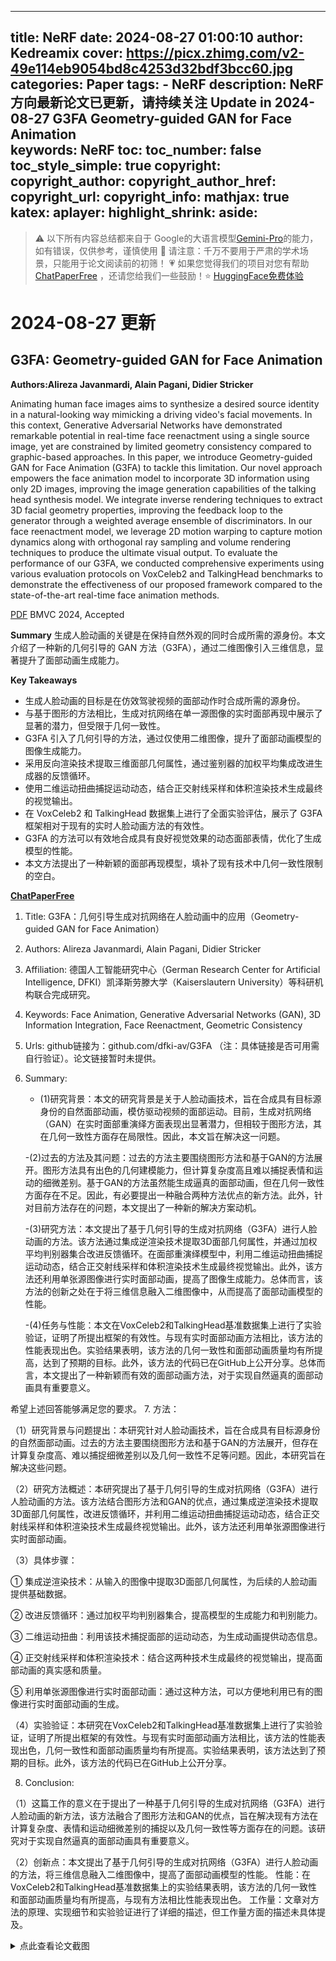 
---
title: NeRF
date: 2024-08-27 01:00:10
author: Kedreamix
cover: https://picx.zhimg.com/v2-49e114eb9054bd8c4253d32bdf3bcc60.jpg
categories: Paper
tags:
    - NeRF
description: NeRF 方向最新论文已更新，请持续关注 Update in 2024-08-27  G3FA Geometry-guided GAN for Face Animation  
keywords: NeRF
toc:
toc_number: false
toc_style_simple: true
copyright:
copyright_author:
copyright_author_href:
copyright_url:
copyright_info:
mathjax: true
katex:
aplayer:
highlight_shrink:
aside:
---

>⚠️ 以下所有内容总结都来自于 Google的大语言模型[Gemini-Pro](https://ai.google.dev/)的能力，如有错误，仅供参考，谨慎使用
>🔴 请注意：千万不要用于严肃的学术场景，只能用于论文阅读前的初筛！
>💗 如果您觉得我们的项目对您有帮助 [ChatPaperFree](https://github.com/Kedreamix/ChatPaperFree) ，还请您给我们一些鼓励！⭐️ [HuggingFace免费体验](https://huggingface.co/spaces/Kedreamix/ChatPaperFree)

# 2024-08-27 更新


## G3FA: Geometry-guided GAN for Face Animation

**Authors:Alireza Javanmardi, Alain Pagani, Didier Stricker**

Animating human face images aims to synthesize a desired source identity in a natural-looking way mimicking a driving video's facial movements. In this context, Generative Adversarial Networks have demonstrated remarkable potential in real-time face reenactment using a single source image, yet are constrained by limited geometry consistency compared to graphic-based approaches. In this paper, we introduce Geometry-guided GAN for Face Animation (G3FA) to tackle this limitation. Our novel approach empowers the face animation model to incorporate 3D information using only 2D images, improving the image generation capabilities of the talking head synthesis model. We integrate inverse rendering techniques to extract 3D facial geometry properties, improving the feedback loop to the generator through a weighted average ensemble of discriminators. In our face reenactment model, we leverage 2D motion warping to capture motion dynamics along with orthogonal ray sampling and volume rendering techniques to produce the ultimate visual output. To evaluate the performance of our G3FA, we conducted comprehensive experiments using various evaluation protocols on VoxCeleb2 and TalkingHead benchmarks to demonstrate the effectiveness of our proposed framework compared to the state-of-the-art real-time face animation methods. 

[PDF](http://arxiv.org/abs/2408.13049v1) BMVC 2024, Accepted

**Summary**
生成人脸动画的关键是在保持自然外观的同时合成所需的源身份。本文介绍了一种新的几何引导的 GAN 方法（G3FA），通过二维图像引入三维信息，显著提升了面部动画生成能力。

**Key Takeaways**
- 生成人脸动画的目标是在仿效驾驶视频的面部动作时合成所需的源身份。
- 与基于图形的方法相比，生成对抗网络在单一源图像的实时面部再现中展示了显著的潜力，但受限于几何一致性。
- G3FA 引入了几何引导的方法，通过仅使用二维图像，提升了面部动画模型的图像生成能力。
- 采用反向渲染技术提取三维面部几何属性，通过鉴别器的加权平均集成改进生成器的反馈循环。
- 使用二维运动扭曲捕捉运动动态，结合正交射线采样和体积渲染技术生成最终的视觉输出。
- 在 VoxCeleb2 和 TalkingHead 数据集上进行了全面实验评估，展示了 G3FA 框架相对于现有的实时人脸动画方法的有效性。
- G3FA 的方法可以有效地合成具有良好视觉效果的动态面部表情，优化了生成模型的性能。
- 本文方法提出了一种新颖的面部再现模型，填补了现有技术中几何一致性限制的空白。

**[ChatPaperFree](https://huggingface.co/spaces/Kedreamix/ChatPaperFree)**





1. Title: G3FA：几何引导生成对抗网络在人脸动画中的应用（Geometry-guided GAN for Face Animation）

2. Authors: Alireza Javanmardi, Alain Pagani, Didier Stricker

3. Affiliation: 德国人工智能研究中心（German Research Center for Artificial Intelligence, DFKI）凯泽斯劳滕大学（Kaiserslautern University）等科研机构联合完成研究。

4. Keywords: Face Animation, Generative Adversarial Networks (GAN), 3D Information Integration, Face Reenactment, Geometric Consistency

5. Urls: github链接为：github.com/dfki-av/G3FA （注：具体链接是否可用需自行验证）。论文链接暂时未提供。

6. Summary: 

    - (1)研究背景：本文的研究背景是关于人脸动画技术，旨在合成具有目标源身份的自然面部动画，模仿驱动视频的面部运动。目前，生成对抗网络（GAN）在实时面部重演绎方面表现出显著潜力，但相较于图形方法，其在几何一致性方面存在局限性。因此，本文旨在解决这一问题。
    
    -(2)过去的方法及其问题：过去的方法主要围绕图形方法和基于GAN的方法展开。图形方法具有出色的几何建模能力，但计算复杂度高且难以捕捉表情和运动的细微差别。基于GAN的方法虽然能生成逼真的面部动画，但在几何一致性方面存在不足。因此，有必要提出一种融合两种方法优点的新方法。此外，针对目前方法存在的问题，本文提出了一种新的解决方案动机。
    
    -(3)研究方法：本文提出了基于几何引导的生成对抗网络（G3FA）进行人脸动画的方法。该方法通过集成逆渲染技术提取3D面部几何属性，并通过加权平均判别器集合改进反馈循环。在面部重演绎模型中，利用二维运动扭曲捕捉运动动态，结合正交射线采样和体积渲染技术生成最终视觉输出。此外，该方法还利用单张源图像进行实时面部动画，提高了图像生成能力。总体而言，该方法的创新之处在于将三维信息融入二维图像中，从而提高了面部动画模型的性能。 
    
    -(4)任务与性能：本文在VoxCeleb2和TalkingHead基准数据集上进行了实验验证，证明了所提出框架的有效性。与现有实时面部动画方法相比，该方法的性能表现出色。实验结果表明，该方法的几何一致性和面部动画质量均有所提高，达到了预期的目标。此外，该方法的代码已在GitHub上公开分享。总体而言，本文提出了一种新颖而有效的面部动画方法，对于实现自然逼真的面部动画具有重要意义。                 
  
希望上述回答能够满足您的要求。
7. 方法：

（1）研究背景与问题提出：本研究针对人脸动画技术，旨在合成具有目标源身份的自然面部动画。过去的方法主要围绕图形方法和基于GAN的方法展开，但存在计算复杂度高、难以捕捉细微差别以及几何一致性不足等问题。因此，本研究旨在解决这些问题。

（2）研究方法概述：本研究提出了基于几何引导的生成对抗网络（G3FA）进行人脸动画的方法。该方法结合图形方法和GAN的优点，通过集成逆渲染技术提取3D面部几何属性，改进反馈循环，并利用二维运动扭曲捕捉运动动态，结合正交射线采样和体积渲染技术生成最终视觉输出。此外，该方法还利用单张源图像进行实时面部动画。

（3）具体步骤：

① 集成逆渲染技术：从输入的图像中提取3D面部几何属性，为后续的人脸动画提供基础数据。

② 改进反馈循环：通过加权平均判别器集合，提高模型的生成能力和判别能力。

③ 二维运动扭曲：利用该技术捕捉面部的运动动态，为生成动画提供动态信息。

④ 正交射线采样和体积渲染技术：结合这两种技术生成最终的视觉输出，提高面部动画的真实感和质量。

⑤ 利用单张源图像进行实时面部动画：通过这种方法，可以方便地利用已有的图像进行实时面部动画的生成。

（4）实验验证：本研究在VoxCeleb2和TalkingHead基准数据集上进行了实验验证，证明了所提出框架的有效性。与现有实时面部动画方法相比，该方法的性能表现出色，几何一致性和面部动画质量均有所提高。实验结果表明，该方法达到了预期的目标。此外，该方法的代码已在GitHub上公开分享。





8. Conclusion:

（1）这篇工作的意义在于提出了一种基于几何引导的生成对抗网络（G3FA）进行人脸动画的新方法，该方法融合了图形方法和GAN的优点，旨在解决现有方法在计算复杂度、表情和运动细微差别的捕捉以及几何一致性等方面存在的问题。该研究对于实现自然逼真的面部动画具有重要意义。

（2）创新点：本文提出了基于几何引导的生成对抗网络（G3FA）进行人脸动画的方法，将三维信息融入二维图像中，提高了面部动画模型的性能。
性能：在VoxCeleb2和TalkingHead基准数据集上的实验结果表明，该方法的几何一致性和面部动画质量均有所提高，与现有方法相比性能表现出色。
工作量：文章对方法的原理、实现细节和实验验证进行了详细的描述，但工作量方面的描述未具体提及。







<details>
  <summary>点此查看论文截图</summary>
<img src="https://picx.zhimg.com/v2-c34f63ea7ef51bb19e0c883a90f1c6de.jpg" align="middle">
<img src="https://picx.zhimg.com/v2-49e114eb9054bd8c4253d32bdf3bcc60.jpg" align="middle">
<img src="https://pica.zhimg.com/v2-6db36f4238391f72542ab6c753fdb12e.jpg" align="middle">
</details>




